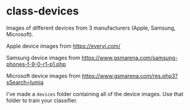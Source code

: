 # class-devices
Images of different devices from 3 manufacturers (Apple, Samsung, Microsoft).

Apple device images from https://everyi.com/

Samsung device images from https://www.gsmarena.com/samsung-phones-f-9-0-r1-p1.php

Microsoft device images from https://www.gsmarena.com/res.php3?sSearch=lumia

I've made a ```devices``` folder containing all of the device images. Use that folder to train your classifier.
